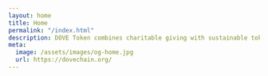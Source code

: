 ```yaml
---
layout: home
title: Home
permalink: "/index.html"
description: DOVE Token combines charitable giving with sustainable tokenomics on Base L2, with 0.5% of every transaction automatically donated to charity.
meta:
  image: /assets/images/og-home.jpg
  url: https://dovechain.org/
---
```


